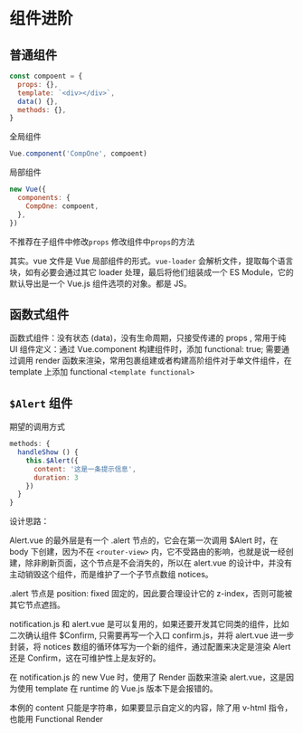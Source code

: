 # 组件进阶

## 普通组件

```js
const compoent = {
  props: {},
  template: `<div></div>`,
  data() {},
  methods: {},
}
```

全局组件

```js
Vue.component('CompOne', compoent)
```

局部组件

```js
new Vue({
  components: {
    CompOne: compoent,
  },
})
```

不推荐在子组件中修改`props` 修改组件中`props`的方法

其实。vue 文件是 Vue 局部组件的形式。`vue-loader` 会解析文件，提取每个语言块，如有必要会通过其它 loader 处理，最后将他们组装成一个 ES Module，它的默认导出是一个 Vue.js 组件选项的对象。都是 JS。

## 函数式组件

函数式组件：没有状态 (data)，没有生命周期，只接受传递的 props , 常用于纯 UI 组件定义：通过 Vue.component 构建组件时，添加 functional: true; 需要通过调用 render 函数来渲染，常用包裹组建或者构建高阶组件对于单文件组件，在 template 上添加 functional `<template functional>`

## `$Alert` 组件

期望的调用方式

```js
methods: {
  handleShow () {
    this.$Alert({
      content: '这是一条提示信息',
      duration: 3
    })
  }
}
```

设计思路：

Alert.vue 的最外层是有一个 .alert 节点的，它会在第一次调用 \$Alert 时，在 body 下创建，因为不在 `<router-view>` 内，它不受路由的影响，也就是说一经创建，除非刷新页面，这个节点是不会消失的，所以在 alert.vue 的设计中，并没有主动销毁这个组件，而是维护了一个子节点数组 notices。

.alert 节点是 position: fixed 固定的，因此要合理设计它的 z-index，否则可能被其它节点遮挡。

notification.js 和 alert.vue 是可以复用的，如果还要开发其它同类的组件，比如二次确认组件 \$Confirm, 只需要再写一个入口 confirm.js，并将 alert.vue 进一步封装，将 notices 数组的循环体写为一个新的组件，通过配置来决定是渲染 Alert 还是 Confirm，这在可维护性上是友好的。

在 notification.js 的 new Vue 时，使用了 Render 函数来渲染 alert.vue，这是因为使用 template 在 runtime 的 Vue.js 版本下是会报错的。

本例的 content 只能是字符串，如果要显示自定义的内容，除了用 v-html 指令，也能用 Functional Render
